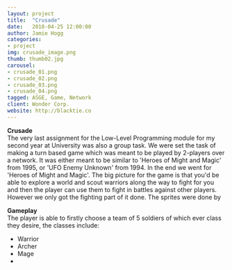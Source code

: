 ```yaml
---
layout: project
title:  "Crusade"
date:   2018-04-25 12:00:00
author: Jamie Hogg
categories:
- project
img: crusade_image.png
thumb: thumb02.jpg
carousel:
- crusade_01.png
- crusade_02.png
- crusade_03.png
- crusade_04.png
tagged: ASGE, Game, Network
client: Wonder Corp.
website: http://blacktie.co
---
```

<B>Crusade</B><BR>
The very last assignment for the Low-Level Programming module for my second year at University was also a group task. We were set the task of making a turn based game which was meant to be played by 2-players over a network. It was either meant to be similar to 'Heroes of Might and Magic' from 1995, or 'UFO Enemy Unknown' from 1994. In the end we went for 'Heroes of Might and Magic'. The big picture for the game is that you'd be able to explore a world and scout warriors along the way to fight for you and then the player can use them to fight in battles against other players. However we only got the fighting part of it done. The sprites were done by 
  
<B>Gameplay</B><BR>
The player is able to firstly choose a team of 5 soldiers of which ever class they desire, the classes include:
- Warrior
- Archer
- Mage
- 
